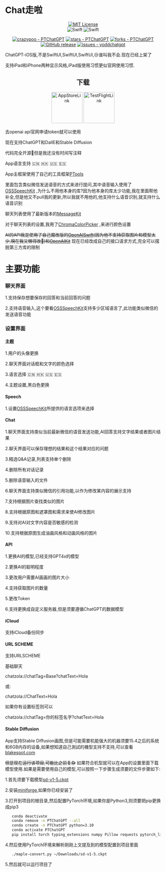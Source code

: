 # Chat走啦
<div align="center">
</div>
<div align="center">

[![MIT License](https://img.shields.io/badge/License-MIT-green.svg)](https://choosealicense.com/licenses/mit/)   
![Swift](https://img.shields.io/badge/iOS%20-15-blue)
![Swift](https://img.shields.io/static/v1?style=flat&message=Swift&color=F05138&logo=Swift&logoColor=FFFFFF&label=)

[![crazypoo - PTChatGPT](https://img.shields.io/static/v1?label=crazypoo&message=PTChatGPT&color=red&logo=github)](https://github.com/crazypoo/PTChatGPT)
[![stars - PTChatGPT](https://img.shields.io/github/stars/crazypoo/PTChatGPT?style=social)](https://github.com/crazypoo/PTChatGPT)
[![forks - PTChatGPT](https://img.shields.io/github/forks/crazypoo/PTChatGPT?style=social)](https://github.com/crazypoo/PTChatGPT)
[![GitHub release](https://img.shields.io/github/release/crazypoo/PTChatGPT?include_prereleases=&sort=semver&color=blue)](https://github.com/crazypoo/PTChatGPT/releases/)
[![issues - yoddchatgpt](https://img.shields.io/github/issues/crazypoo/PTChatGPT)](https://github.com/crazypoo/PTChatGPT/issues)
</div>

ChatGPT-iOS版,不是SwiftUI,SwiftUI,SwiftUI,😒谁叫我不会.现在已经上架了

支持iPad和iPhone两种显示风格,iPad版使用习惯更似官网使用习惯.

<div align="center">

<h2> 下载 </h2>
 
</div>

<div align="center">

[<img alt="AppStoreLink" width="100px" src="https://user-images.githubusercontent.com/92546954/219945025-697ad2cf-3f87-451a-95e5-ac191d4f20e0.png" />](https://apps.apple.com/us/app/chat%E8%B5%B0%E5%95%A6/id6446197340)
[<img alt="TestFlightLink" width="100px" src="https://user-images.githubusercontent.com/92546954/219945377-9b6c7f21-61f4-4cf9-bb8c-84cbac55f129.png" />](https://testflight.apple.com/join/6XpIFw9m)  
</div>

去openai api官网申请token就可以使用

现在支持ChatGPT和DallE和Stable Diffusion

代码完全开源🤪但是我还没有时间写注释

App语言支持 🇨🇳 🇭🇰 🇺🇸 🇪🇸

App主框架使用了自己的工具框架[PTools](https://github.com/crazypoo/PTools)

里面包含类似微信发送语音的方式来进行提问,其中语音输入使用了[OSSSpeechKit](https://github.com/crazypoo/OSSSpeechKit) ,为什么不用他本身的库?因为他本身的库太少功能,我在里面帮他补全,但是他又不pull我的更新,所以我就不用他的,他支持什么语音识别,就支持什么语音识别

聊天列表使用了最新版本的[MessageKit](https://github.com/MessageKit/MessageKit)

对于聊天列表的设置,我用了[ChromaColorPicker](https://github.com/joncardasis/ChromaColorPicker) ,来进行颜色设置

~~AI的API我是使用了自己魔改版的[OpenAISwift](https://github.com/adamrushy/OpenAISwift)(因为他不支持获取图片和模型太少,現在我又懒得改🤪)和[OpenAIKit](https://github.com/MarcoDotIO/OpenAIKit)~~ 现在已经改成自己的接口请求方式,完全可以摆脱第三方库的限制

# 主要功能
### 聊天界面
1.支持保存想要保存的回答和当前回答的问题

2.支持语音输入,这个要看[OSSSpeechKit](https://github.com/crazypoo/OSSSpeechKit)支持多少区域语言了,此功能类似微信的发送语音功能
### 设置界面
#### 主题
1.用户的头像更换

2.聊天界面对话框和文字的颜色选择

3.语言选择 🇨🇳 🇭🇰 🇺🇸 🇪🇸

4.主题设置,黑白色更换
#### Speech
1.设置[OSSSpeechKit](https://github.com/crazypoo/OSSSpeechKit)所提供的语言选项来选择
#### Chat
1.聊天界面支持类似当前最新微信的语音发送功能,AI回答支持文字结果或者图片结果

2.聊天界面可以保存理想的结果和这个结果对应的问题

3.精选Q&A记录,列表支持单个删除

4.删除所有对话记录

5.删除语音输入的文件

6.聊天界面支持类似微信的引用功能,以作为修改某内容的展示支持

7.支持根据图片查找类似的图片

8.支持根据原图和遮罩图和需求来使AI修改图片

9.支持对AI对文字内容是否敏感的检测

10.支持根据原图生成油画风格和动画风格的图片
#### API
1.更换AI的模型,已经支持GPT4x的模型

2.更换AI的聪明程度

3.更改用户需要AI画画的图片大小

4.支持获取图片的数量

5.更改Token

6.支持更换成自定义服务器,但是须要遵循ChatGPT的数据模型

#### iCloud
支持iCloud备份同步

#### URL SCHEME
支持URLSCHEME

基础聊天

chatzola://chatTag=Base?chatText=Hola

或:

chatzola://ChatText=Hola


如果你有设置标签则可以

chatzola://chatTag=你的标签名字?chatText=Hola

#### Stable Diffusion
App支持Stable Diffusion画图,但是可能需要机能强大的机器须要15.4之后的系统和6GB内存的设备,如果想知道自己測試的機型支持不支持,可以查看[blakespot.com](https://blakespot.com/ios_device_specifications_grid.html)

~~但是现在运行该项目,可能比之前复杂~~ 如果符合机型就可以在App的设置里面下载模型使用.如果是需要使用自己的模型,可以按照一下步骤生成须要的文件步骤如下:

1.首先须要下载模型[sd-v1-5.ckpt](https://huggingface.co/runwayml/stable-diffusion-v1-5)

2.安装[miniforge](https://github.com/conda-forge/miniforge#homebrew),如果你已经安装了

3.打开到项目的根目录,然后配置PyTorch环境,如果你是Python3,则须要把pip更换成pip3

```bash
   conda deactivate
   conda remove -n PTChatGPT --all
   conda create -n PTChatGPT python=3.10
   conda activate PTChatGPT
   pip install torch typing_extensions numpy Pillow requests pytorch_lightning
```

4.然后使用PyTorch环境来解析刚刚上文提及到的模型配置到项目里面

```bash
   ./maple-convert.py ~/Downloads/sd-v1-5.ckpt
```
          
 5.然后就可以运行项目了

